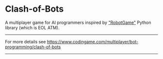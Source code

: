 # Clash-of-Bots
A multiplayer game for AI programmers inspired by ["RobotGame"](https://python101.readthedocs.io/pl/latest/rg/) Python library (which is EOL ATM).

-----

For more details see https://www.codingame.com/multiplayer/bot-programming/clash-of-bots

-----
